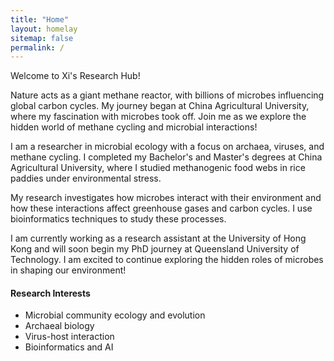 ```yaml
---
title: "Home"
layout: homelay
sitemap: false
permalink: /
---
```

<div class="jumbotron">
<div class="col-md-12 col-sm-12">
Welcome to Xi's Research Hub!

Nature acts as a giant methane reactor, with billions of microbes influencing global carbon cycles. My journey began at China Agricultural University, where my fascination with microbes took off. Join me as we explore the hidden world of methane cycling and microbial interactions!

</div>
</div>

I am a researcher in microbial ecology with a focus on archaea, viruses, and methane cycling. I completed my Bachelor's and Master's degrees at China Agricultural University, where I studied methanogenic food webs in rice paddies under environmental stress.

My research investigates how microbes interact with their environment and how these interactions affect greenhouse gases and carbon cycles. I use bioinformatics techniques to study these processes.

I am currently working as a research assistant at the University of Hong Kong and will soon begin my PhD journey at Queensland University of Technology. I am excited to continue exploring the hidden roles of microbes in shaping our environment!

#### Research Interests

- Microbial community ecology and evolution
- Archaeal biology
- Virus-host interaction
- Bioinformatics and AI
